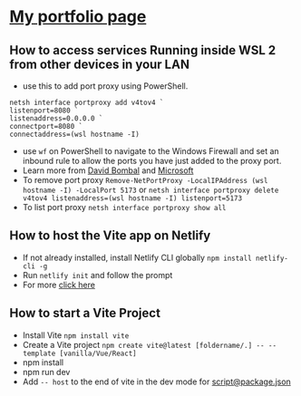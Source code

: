 # [My portfolio page](https://emmanueldiogu.xyz)

## How to access services Running inside WSL 2 from other devices in your LAN

- use this to add port proxy using PowerShell.
```pwsh
netsh interface portproxy add v4tov4 `
listenport=8080 `
listenaddress=0.0.0.0 `
connectport=8080 `
connectaddress=(wsl hostname -I)
```
- use `wf` on PowerShell to navigate to the Windows Firewall and set an inbound rule to allow the ports you have just added to the proxy port.
- Learn more from [David Bombal](https://youtu.be/yCK3easuYm4) and [Microsoft](https://learn.microsoft.com/en-us/windows/wsl/networking#accessing-a-wsl-2-distribution-from-your-local-area-network-lan)
- To remove port proxy `Remove-NetPortProxy -LocalIPAddress (wsl hostname -I) -LocalPort 5173` or `netsh interface portproxy delete v4tov4 listenaddress=(wsl hostname -I) listenport=5173`
- To list port proxy `netsh interface portproxy show all`

## How to host the Vite app on Netlify

- If not already installed, install Netlify CLI globally `npm install netlify-cli -g`
- Run `netlify init` and follow the prompt
- For more [click here](https://docs.netlify.com/integrations/frameworks/vite/)


## How to start a Vite Project

- Install Vite `npm install vite`
- Create a Vite project `npm create vite@latest [foldername/.] -- --template [vanilla/Vue/React]`
- npm install
- npm run dev
- Add `-- host` to the end of vite in the dev mode for script@package.json
